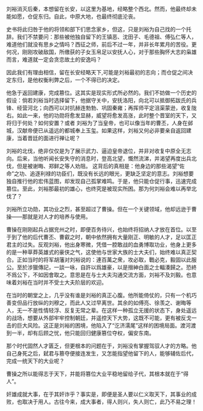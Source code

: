 
刘裕消灭后秦，本想留在长安，以这里为基地，经略整个西北。然而，他最终却未能如愿，仓促东归。自此，中原大地，也最终彻底沦丧。

史书将此归咎于他的将领和部下们思念家乡，但这，只是刘裕为自己找的一个托辞。我们不禁要问：那些被他独自留下的王镇恶、沈田子、毛德祖、傅弘仁等人，难道他们就没有思乡之情吗？西征之师，前后不过一年，并非长年累月的苦役。更何况，刚刚攻破敌国，所缴获的子女玉帛足以安抚人心，对于那些胸怀大志的枭雄而言，难道就一定会贪恋故土的安逸吗？

因此我们有理由相信，留在长安经略天下,可能是刘裕最初的志向；而仓促之间决定东归，是他权衡利弊之后，一个不得已的决定。

他急于返回建康，完成篡位。这其实是现实形式所必然的。我们不妨做一个历史的假设：倘若刘裕当时选择留下，他据守关中，安抚洛阳，向北可以抵御拓跋氏的兵锋、经营河北；向西可以对抗赫连勃勃、巩固秦雍；再挥师平定沮渠蒙逊，收复陇右。如此一来，他的功勋将愈发显赫，威望将愈发高涨，此时整个晋室的天下，又将归于何处？如何安置？或者 刘裕为了当皇帝，也可以像当年的曹丕，人身在邺城，汉献帝便已从遥远的都城奉上玉玺。如果这样，刘裕又何必非要亲自返回建康，当着晋廷的面进行禅让呢？

刘裕的北伐，绝非仅仅是为了展示武力、逼迫皇帝退位，并非对收复中原全无志向。后来，当他听闻长安失守的消息时，登高北望，慨然流涕，并渴望再度出兵北伐，但是被谢晦、郑鲜之等人劝阻。
这背后的真相是：他身边的那些渴望“佐命”之功、追逐利禄的功臣们，既没有长远的眼光，更缺乏坚定的意志。刘裕想要独自推行他的宏伟蓝图，却发现自己孤掌难鸣。于是，他只能仓促行事，迅速完成篡位。至此，刘裕那最初的雄心，也终究是被现实所困。那为何刘裕会难以再举北伐了？

刘裕所立功勋，其功业之烈，甚至超过了曹操。但在一个关键领域，他却远逊于曹操——那就是对人才的培养与使用。

曹操在刚刚起兵占据兖州之时，即便百务待兴，也始终将招纳人才放在首位。以至于到了他的后代曹丕、曹叡之时，朝中依然拥有大量刚正、明敏的人才，足以匡正君主的过失。反观刘裕，他出身寒微，凭借一腔敢战的血勇博取功业，他身上更多的是一种草莽英雄式的豪侠之气，这使他与世家大族的士大夫们，始终难以真正契合。正如当时的将军胡藩对刘裕说的：連百萬之衆，攻必取，戰必克，毅固以此服公。至於涉獵傳記，一談一咏，自許以爲雄豪，以是搢紳白面之士輻湊歸之。恐終不爲公下，不如因會取之。意思是在与士大夫沟通交流方面，刘裕不及刘毅。也意味着刘裕在当时并不受士大夫阶层的欢迎。

在当时的朝堂之上，几乎没有谁是刘裕的真正心腹。他所能倚仗的，只有一个机巧善变但品行放纵的刘穆之，而此人又过早离世。其余的如傅亮、徐羡之、谢晦等人，无一不是性情轻浮、反复无常之辈。在这样一种孤立无援的状态下，身处遥远的战场，想要从外部牢牢控制朝廷，并遥控天下大势，这既不可能，更有被反戈一击的巨大风险。这正是刘裕的困境，他陷入了“汔济濡尾”这样的困境局面。渡河渡到一半，却有后顾之忧，他只能回归健康篡位夺权，偏安东南。

那个时代固然人才匮乏，但更根本的问题在于，刘裕没有掌握驾驭人才的方略。他自己身死之后，弑君与篡夺便接连发生，又怎能指望他留下的人，能够辅佐后代，完成一统天下的大业呢？

曹操之所以能得志于天下，并能将篡位大业平稳地留给子代，其根本就在于“得人”。

奸雄成就大事，在于其奸诈乎？事实是，即便是圣人要以仁义取天下，其事业的成败，也取决于用人。古往今来，成大事者，得人则兴，失人则亡，此乃不易之理！
